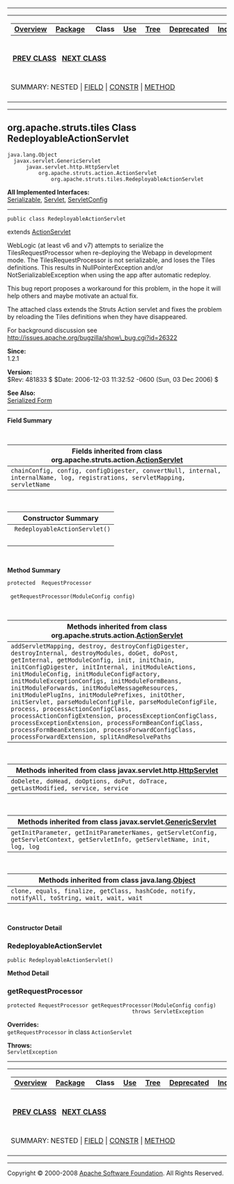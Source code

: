 ------------------------------------------------------------------------

<span id="navbar_top"></span> [](#skip-navbar_top "Skip navigation links")

<table>
<colgroup>
<col width="50%" />
<col width="50%" />
</colgroup>
<tbody>
<tr class="odd">
<td align="left"><span id="navbar_top_firstrow"></span>
<table>
<tbody>
<tr class="odd">
<td align="left"><a href="../../../../overview-summary.html.md"><strong>Overview</strong></a> </td>
<td align="left"><a href="package-summary.html.md"><strong>Package</strong></a> </td>
<td align="left"> <strong>Class</strong> </td>
<td align="left"><a href="class-use/RedeployableActionServlet.html.md"><strong>Use</strong></a> </td>
<td align="left"><a href="package-tree.html.md"><strong>Tree</strong></a> </td>
<td align="left"><a href="../../../../deprecated-list.html.md"><strong>Deprecated</strong></a> </td>
<td align="left"><a href="../../../../index-all.html.md"><strong>Index</strong></a> </td>
<td align="left"><a href="../../../../help-doc.html.md"><strong>Help</strong></a> </td>
</tr>
</tbody>
</table></td>
<td align="left"></td>
</tr>
<tr class="even">
<td align="left"> <a href="../../../../org/apache/struts/tiles/PathAttribute.html.md" title="class in org.apache.struts.tiles"><strong>PREV CLASS</strong></a>   <a href="../../../../org/apache/struts/tiles/TilesException.html" title="class in org.apache.struts.tiles"><strong>NEXT CLASS</strong></a></td>
<td align="left"><a href="../../../../index.html.md?org/apache/struts/tiles/RedeployableActionServlet.html"><strong>FRAMES</strong></a>    <a href="RedeployableActionServlet.html"><strong>NO FRAMES</strong></a>    
<a href="../../../../allclasses-noframe.html.md"><strong>All Classes</strong></a></td>
</tr>
<tr class="odd">
<td align="left">SUMMARY: NESTED | <a href="#fields_inherited_from_class_org.apache.struts.action.ActionServlet">FIELD</a> | <a href="#constructor_summary">CONSTR</a> | <a href="#method_summary">METHOD</a></td>
<td align="left">DETAIL: FIELD | <a href="#constructor_detail">CONSTR</a> | <a href="#method_detail">METHOD</a></td>
</tr>
</tbody>
</table>

<span id="skip-navbar_top"></span>

------------------------------------------------------------------------

org.apache.struts.tiles
 Class RedeployableActionServlet
--------------------------------

    java.lang.Object
      javax.servlet.GenericServlet
          javax.servlet.http.HttpServlet
              org.apache.struts.action.ActionServlet
                  org.apache.struts.tiles.RedeployableActionServlet

**All Implemented Interfaces:**  
[Serializable](http://java.sun.com/j2se/1.4.2/docs/api/java/io/Serializable.html.md?is-external=true "class or interface in java.io"), [Servlet](http://java.sun.com/j2ee/1.4/docs/api/javax/servlet/Servlet.html?is-external=true "class or interface in javax.servlet"), [ServletConfig](http://java.sun.com/j2ee/1.4/docs/api/javax/servlet/ServletConfig.html?is-external=true "class or interface in javax.servlet")

------------------------------------------------------------------------

    public class RedeployableActionServlet

extends [ActionServlet](http://struts.apache.org/apidocs/org/apache/struts/action/ActionServlet.html.md?is-external=true "class or interface in org.apache.struts.action")

WebLogic (at least v6 and v7) attempts to serialize the TilesRequestProcessor when re-deploying the Webapp in development mode. The TilesRequestProcessor is not serializable, and loses the Tiles definitions. This results in NullPointerException and/or NotSerializableException when using the app after automatic redeploy.

This bug report proposes a workaround for this problem, in the hope it will help others and maybe motivate an actual fix.

The attached class extends the Struts Action servlet and fixes the problem by reloading the Tiles definitions when they have disappeared.

For background discussion see http://issues.apache.org/bugzilla/show\_bug.cgi?id=26322

**Since:**  
1.2.1

**Version:**  
$Rev: 481833 $ $Date: 2006-12-03 11:32:52 -0600 (Sun, 03 Dec 2006) $

**See Also:**  
[Serialized Form](../../../../serialized-form.html.md#org.apache.struts.tiles.RedeployableActionServlet)

------------------------------------------------------------------------

<span id="field_summary"></span>

**Field Summary**

 <span id="fields_inherited_from_class_org.apache.struts.action.ActionServlet"></span>

| **Fields inherited from class org.apache.struts.action.[ActionServlet](http://struts.apache.org/apidocs/org/apache/struts/action/ActionServlet.html.md?is-external=true "class or interface in org.apache.struts.action")** |
|--------------------------------------------------------------------------------------------------------------------------------------------------------------------------------------------------------------------------|
| `chainConfig, config, configDigester, convertNull, internal, internalName, log, registrations, servletMapping, servletName`                                                                                              |

  <span id="constructor_summary"></span>

| **Constructor Summary**        |
|--------------------------------|
| ` RedeployableActionServlet()` 
                                 |

  <span id="method_summary"></span>

**Method Summary**

`protected  RequestProcessor`

` getRequestProcessor(ModuleConfig config)`
            

 <span id="methods_inherited_from_class_org.apache.struts.action.ActionServlet"></span>

| **Methods inherited from class org.apache.struts.action.[ActionServlet](http://struts.apache.org/apidocs/org/apache/struts/action/ActionServlet.html.md?is-external=true "class or interface in org.apache.struts.action")**                                                                                                                                                                                                                                                                                                                                                                                                                                                                                                 |
|---------------------------------------------------------------------------------------------------------------------------------------------------------------------------------------------------------------------------------------------------------------------------------------------------------------------------------------------------------------------------------------------------------------------------------------------------------------------------------------------------------------------------------------------------------------------------------------------------------------------------------------------------------------------------------------------------------------------------|
| `addServletMapping, destroy, destroyConfigDigester, destroyInternal, destroyModules, doGet, doPost, getInternal, getModuleConfig, init, initChain, initConfigDigester, initInternal, initModuleActions, initModuleConfig, initModuleConfigFactory, initModuleExceptionConfigs, initModuleFormBeans, initModuleForwards, initModuleMessageResources, initModulePlugIns, initModulePrefixes, initOther, initServlet, parseModuleConfigFile, parseModuleConfigFile, process, processActionConfigClass, processActionConfigExtension, processExceptionConfigClass, processExceptionExtension, processFormBeanConfigClass, processFormBeanExtension, processForwardConfigClass, processForwardExtension, splitAndResolvePaths` |

 <span id="methods_inherited_from_class_javax.servlet.http.HttpServlet"></span>

| **Methods inherited from class javax.servlet.http.[HttpServlet](http://java.sun.com/j2ee/1.4/docs/api/javax/servlet/http/HttpServlet.html.md?is-external=true "class or interface in javax.servlet.http")** |
|----------------------------------------------------------------------------------------------------------------------------------------------------------------------------------------------------------|
| `doDelete, doHead, doOptions, doPut, doTrace, getLastModified, service, service`                                                                                                                         |

 <span id="methods_inherited_from_class_javax.servlet.GenericServlet"></span>

| **Methods inherited from class javax.servlet.[GenericServlet](http://java.sun.com/j2ee/1.4/docs/api/javax/servlet/GenericServlet.html.md?is-external=true "class or interface in javax.servlet")** |
|-------------------------------------------------------------------------------------------------------------------------------------------------------------------------------------------------|
| `getInitParameter, getInitParameterNames, getServletConfig, getServletContext, getServletInfo, getServletName, init, log, log`                                                                  |

 <span id="methods_inherited_from_class_java.lang.Object"></span>

| **Methods inherited from class java.lang.[Object](http://java.sun.com/j2se/1.4.2/docs/api/java/lang/Object.html.md?is-external=true "class or interface in java.lang")** |
|-----------------------------------------------------------------------------------------------------------------------------------------------------------------------|
| `clone, equals, finalize, getClass, hashCode, notify, notifyAll, toString, wait, wait, wait`                                                                          |

 

<span id="constructor_detail"></span>

**Constructor Detail**

### RedeployableActionServlet

    public RedeployableActionServlet()

<span id="method_detail"></span>

**Method Detail**

### getRequestProcessor

    protected RequestProcessor getRequestProcessor(ModuleConfig config)
                                            throws ServletException

**Overrides:**  
`getRequestProcessor` in class `ActionServlet`

<!-- -->

**Throws:**  
`ServletException`

------------------------------------------------------------------------

<span id="navbar_bottom"></span> [](#skip-navbar_bottom "Skip navigation links")

<table>
<colgroup>
<col width="50%" />
<col width="50%" />
</colgroup>
<tbody>
<tr class="odd">
<td align="left"><span id="navbar_bottom_firstrow"></span>
<table>
<tbody>
<tr class="odd">
<td align="left"><a href="../../../../overview-summary.html.md"><strong>Overview</strong></a> </td>
<td align="left"><a href="package-summary.html.md"><strong>Package</strong></a> </td>
<td align="left"> <strong>Class</strong> </td>
<td align="left"><a href="class-use/RedeployableActionServlet.html.md"><strong>Use</strong></a> </td>
<td align="left"><a href="package-tree.html.md"><strong>Tree</strong></a> </td>
<td align="left"><a href="../../../../deprecated-list.html.md"><strong>Deprecated</strong></a> </td>
<td align="left"><a href="../../../../index-all.html.md"><strong>Index</strong></a> </td>
<td align="left"><a href="../../../../help-doc.html.md"><strong>Help</strong></a> </td>
</tr>
</tbody>
</table></td>
<td align="left"></td>
</tr>
<tr class="even">
<td align="left"> <a href="../../../../org/apache/struts/tiles/PathAttribute.html.md" title="class in org.apache.struts.tiles"><strong>PREV CLASS</strong></a>   <a href="../../../../org/apache/struts/tiles/TilesException.html" title="class in org.apache.struts.tiles"><strong>NEXT CLASS</strong></a></td>
<td align="left"><a href="../../../../index.html.md?org/apache/struts/tiles/RedeployableActionServlet.html"><strong>FRAMES</strong></a>    <a href="RedeployableActionServlet.html"><strong>NO FRAMES</strong></a>    
<a href="../../../../allclasses-noframe.html.md"><strong>All Classes</strong></a></td>
</tr>
<tr class="odd">
<td align="left">SUMMARY: NESTED | <a href="#fields_inherited_from_class_org.apache.struts.action.ActionServlet">FIELD</a> | <a href="#constructor_summary">CONSTR</a> | <a href="#method_summary">METHOD</a></td>
<td align="left">DETAIL: FIELD | <a href="#constructor_detail">CONSTR</a> | <a href="#method_detail">METHOD</a></td>
</tr>
</tbody>
</table>

<span id="skip-navbar_bottom"></span>

------------------------------------------------------------------------

Copyright © 2000-2008 [Apache Software Foundation](http://www.apache.org/). All Rights Reserved.
